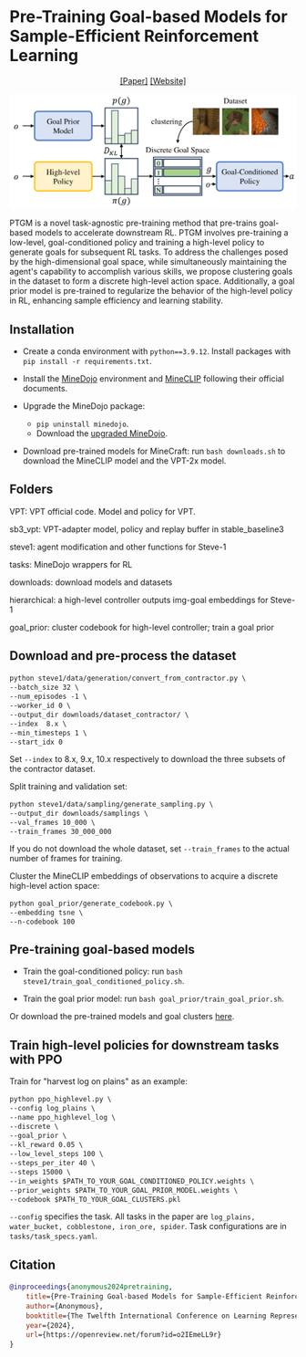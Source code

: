# Pre-Training Goal-based Models for Sample-Efficient Reinforcement Learning
<div align="center">

[[Paper]](https://openreview.net/forum?id=o2IEmeLL9r)
[[Website]](https://sites.google.com/view/ptgm-iclr) 

![](fig/ptgm.png)

</div>

PTGM is a novel task-agnostic pre-training method that pre-trains goal-based models to accelerate downstream RL. PTGM involves pre-training a low-level, goal-conditioned policy and training a high-level policy to generate goals for subsequent RL tasks. To address the challenges posed by the high-dimensional goal space, while simultaneously maintaining the agent's capability to accomplish various skills, we propose clustering goals in the dataset to form a discrete high-level action space. Additionally, a goal prior model is pre-trained to regularize the behavior of the high-level policy in RL, enhancing sample efficiency and learning stability. 

## Installation

- Create a conda environment with `python==3.9.12`. Install packages with `pip install -r requirements.txt`.

- Install the [MineDojo](https://github.com/MineDojo/MineDojo) environment and [MineCLIP](https://github.com/MineDojo/MineCLIP) following their official documents.

- Upgrade the MineDojo package:
  - `pip uninstall minedojo`.
  - Download the [upgraded MineDojo](https://github.com/PKU-RL/MCEnv).
 

- Download pre-trained models for MineCraft: run `bash downloads.sh` to download the MineCLIP model and the VPT-2x model.



## Folders
VPT: VPT official code. Model and policy for VPT.

sb3_vpt: VPT-adapter model, policy and replay buffer in stable_baseline3

steve1: agent modification and other functions for Steve-1

tasks: MineDojo wrappers for RL

downloads: download models and datasets

hierarchical: a high-level controller outputs img-goal embeddings for Steve-1

goal_prior: cluster codebook for high-level controller; train a goal prior



## Download and pre-process the dataset
```
python steve1/data/generation/convert_from_contractor.py \
--batch_size 32 \
--num_episodes -1 \
--worker_id 0 \
--output_dir downloads/dataset_contractor/ \
--index  8.x \
--min_timesteps 1 \
--start_idx 0
```
Set `--index` to 8.x, 9.x, 10.x respectively to download the three subsets of the contractor dataset. 

Split training and validation set:
```
python steve1/data/sampling/generate_sampling.py \
--output_dir downloads/samplings \
--val_frames 10_000 \
--train_frames 30_000_000
```
If you do not download the whole dataset, set `--train_frames` to the actual number of frames for training.

Cluster the MineCLIP embeddings of observations to acquire a discrete high-level action space:
```
python goal_prior/generate_codebook.py \
--embedding tsne \
--n-codebook 100
```

## Pre-training goal-based models 
- Train the goal-conditioned policy: run `bash steve1/train_goal_conditioned_policy.sh`.

- Train the goal prior model: run `bash goal_prior/train_goal_prior.sh`.

Or download the pre-trained models and goal clusters [here](https://disk.pku.edu.cn/link/AAFD7852E16FFB43E09FB2BD34E7B41E7B).


## Train high-level policies for downstream tasks with PPO

Train for "harvest log on plains" as an example:
```
python ppo_highlevel.py \
--config log_plains \
--name ppo_highlevel_log \
--discrete \
--goal_prior \
--kl_reward 0.05 \
--low_level_steps 100 \
--steps_per_iter 40 \
--steps 15000 \
--in_weights $PATH_TO_YOUR_GOAL_CONDITIONED_POLICY.weights \
--prior_weights $PATH_TO_YOUR_GOAL_PRIOR_MODEL.weights \
--codebook $PATH_TO_YOUR_GOAL_CLUSTERS.pkl 
```

`--config` specifies the task. All tasks in the paper are `log_plains, water_bucket, cobblestone, iron_ore, spider`. Task configurations are in `tasks/task_specs.yaml`.


## Citation
```bibtex
@inproceedings{anonymous2024pretraining,
    title={Pre-Training Goal-based Models for Sample-Efficient Reinforcement Learning},
    author={Anonymous},
    booktitle={The Twelfth International Conference on Learning Representations},
    year={2024},
    url={https://openreview.net/forum?id=o2IEmeLL9r}
}
```
